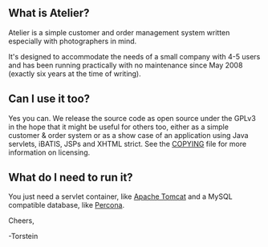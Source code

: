 ## What is Atelier?
Atelier is a simple customer and order management system written
especially with photographers in mind.

It's designed to accommodate the needs of a small company with 4-5
users and has been running practically with no maintenance since May
2008 (exactly six years at the time of writing).

## Can I use it too?

Yes you can. We release the source code as open source under the GPLv3
in the hope that it might be useful for others too, either as a simple
customer & order system or as a show case of an application using Java
servlets, iBATIS, JSPs and XHTML strict. See the [COPYING](COPYING)
file for more information on licensing.

## What do I need to run it?

You just need a servlet container, like
[Apache Tomcat](http://tomcat.apache.org) and a MySQL compatible
database, like [Percona](http://percona.com).

Cheers,

-Torstein
